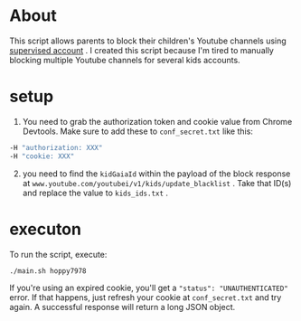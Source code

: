 # About

This script allows parents to block their children's Youtube channels using [supervised account](https://support.google.com/youtubekids/answer/13887963?hl=ja) .
I created this script because I'm tired to manually blocking multiple Youtube channels for several kids accounts.

# setup

1) You need to grab the authorization token and cookie value from Chrome Devtools.
Make sure to add these to `conf_secret.txt` like this:

```bash
-H "authorization: XXX"
-H "cookie: XXX"
```

2) you need to find the `kidGaiaId` within the payload of the block response at `www.youtube.com/youtubei/v1/kids/update_blacklist` .
Take that ID(s) and replace the value to `kids_ids.txt` .

# executon

To run the script, execute:

```bash
./main.sh hoppy7978
```

If you're using an expired cookie, you'll get a `"status": "UNAUTHENTICATED"` error.
If that happens, just refresh your cookie at `conf_secret.txt` and try again.
A successful response will return a long JSON object.
